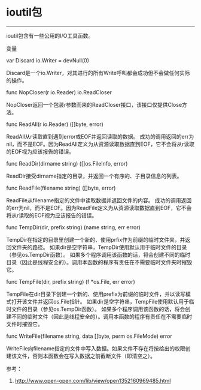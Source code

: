﻿# ioutil包

---

ioutil包含有一些公用的I/O工具函数。 

变量 

var Discard io.Writer = devNull(0) 

Discard是一个io.Writer，对其进行的所有Write呼叫都会成功但不会做任何实际的操作。 

func NopCloser(r io.Reader) io.ReadCloser 

NopCloser返回一个包装r参数而来的ReadCloser接口，该接口仅提供Close方法。 

func ReadAll(r io.Reader) ([]byte, error) 

ReadAll从r读取直到遇到error或EOF并返回读取的数据。 成功的调用返回的err为nil，而不是EOF。因为ReadAll定义为从资源读取数据直到EOF，它不会将从r读取的EOF视为应该报告的错误。 

func ReadDir(dirname string) ([]os.FileInfo, error) 

ReadDir接受dirname指定的目录，并返回一个有序的、子目录信息的列表。 

func ReadFile(filename string) ([]byte, error) 

ReadFile从filename指定的文件中读取数据并返回文件的内容。 成功的调用返回的err为nil，而不是EOF。因为ReadFile定义为从资源读取数据直到EOF，它不会将从r读取的EOF视为应该报告的错误。 

func TempDir(dir, prefix string) (name string, err error) 

TempDir在指定的目录里创建一个新的、使用prfix作为前缀的临时文件夹，并返回文件夹的路径。 如果dir是空字符串，TempDir使用默认用于临时文件的目录（参见os.TempDir函数）。 如果多个程序调用该函数的话，将会创建不同的临时目录（因此是线程安全的）。调用本函数的程序有责任在不需要临时文件夹时摧毁它。 

func TempFile(dir, prefix string) (f *os.File, err error) 

TempFile在dir目录下创建一个新的、使用prefix为前缀的临时文件，并以读写模式打开该文件并返回os.File指针。 如果dir是空字符串，TempFile使用默认用于临时文件的目录（参见os.TempDir函数）。 如果多个程序调用该函数的话，将会创建不同的临时文件（因此是线程安全的）。调用本函数的程序有责任在不需要临时文件时摧毁它。 

func WriteFile(filename string, data []byte, perm os.FileMode) error 

WriteFile向filename指定的文件中写入数据。如果文件不存在将按给出的权限创建该文件，否则本函数会在写入数据之前截断文件（即清空之）。

参考：

 1. http://www.open-open.com/lib/view/open1352160969485.html

